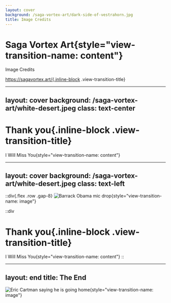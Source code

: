```yaml
---
layout: cover
background: /saga-vortex-art/dark-side-of-vestrahorn.jpg
title: Image Credits
---
```


# Saga Vortex Art{style="view-transition-name: content"}

Image Credits

https://sagavortex.art/{.inline-block .view-transition-title}

---
layout: cover
background: /saga-vortex-art/white-desert.jpeg
class: text-center
---

# Thank you{.inline-block .view-transition-title}

I Will Miss You{style="view-transition-name: content"}

---
layout: cover
background: /saga-vortex-art/white-desert.jpeg
class: text-left
---

::div{.flex .row .gap-8}
![Barrack Obama mic drop](/barrack-obama-mic-drop.gif){style="view-transition-name: image"}

::div
# Thank you{.inline-block .view-transition-title}

I Will Miss You{style="view-transition-name: content"}
::

---
layout: end
title: The End
---

![Eric Cartman saying he is going home](https://media4.giphy.com/media/v1.Y2lkPTc5MGI3NjExdDU2bDg2Z3J2ZmlrNDRzaW16dmE4emZjMTlrazFqdzNzaWV0NmZ2YiZlcD12MV9pbnRlcm5hbF9naWZfYnlfaWQmY3Q9Zw/jqvaDnPkUro9a/giphy.gif){style="view-transition-name: image"}

